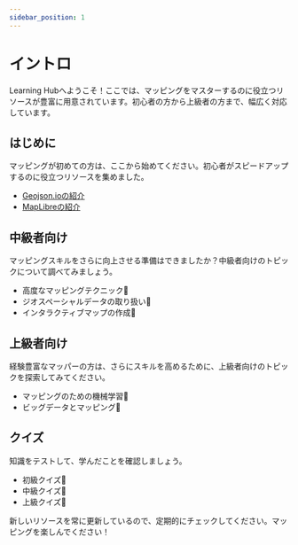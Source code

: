 ```yaml
---
sidebar_position: 1
---
```


# イントロ

Learning Hubへようこそ！ここでは、マッピングをマスターするのに役立つリソースが豊富に用意されています。初心者の方から上級者の方まで、幅広く対応しています。

## はじめに

マッピングが初めての方は、ここから始めてください。初心者がスピードアップするのに役立つリソースを集めました。

- [Geojson.ioの紹介](./tutorials/geojson)
- [MapLibreの紹介](./tutorials/maplibre)

<!-- 
- [マッピング入門](./tutorials/geojson.io)
- [マッピングの基礎](./learn/basics)
- [よく使うマッピングツール](./learn/tools) -->

## 中級者向け

マッピングスキルをさらに向上させる準備はできましたか？中級者向けのトピックについて調べてみましょう。

- 高度なマッピングテクニック🚧
- ジオスペーシャルデータの取り扱い🚧
- インタラクティブマップの作成🚧

## 上級者向け

経験豊富なマッパーの方は、さらにスキルを高めるために、上級者向けのトピックを探索してみてください。

- マッピングのための機械学習🚧
- ビッグデータとマッピング🚧

## クイズ

知識をテストして、学んだことを確認しましょう。

- 初級クイズ🚧
- 中級クイズ🚧
- 上級クイズ🚧

新しいリソースを常に更新しているので、定期的にチェックしてください。マッピングを楽しんでください！
